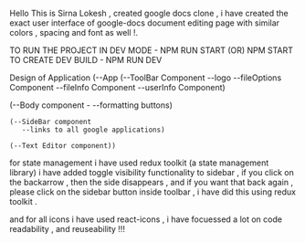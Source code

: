 Hello This is Sirna Lokesh , created google docs clone , i have created the exact user interface of google-docs document editing page with similar colors , spacing and font as well !.

TO RUN THE PROJECT IN DEV MODE - NPM RUN START (OR) NPM START
TO CREATE DEV BUILD - NPM RUN DEV 

Design of Application
(--App
  (--ToolBar Component
    --logo
    --fileOptions Component
    --fileInfo Component
    --userInfo Component)


  (--Body component -
    --formatting buttons)


    (--SideBar component
       --links to all google applications)

    (--Text Editor component))



for state management i have used redux toolkit (a state management library)
i have added toggle visibility functionality to sidebar , if you click on the backarrow , then the side disappears , and if you want that back again , please click on the sidebar button inside toolbar , i have did this using redux toolkit .

and for all icons i have used react-icons , i have focuessed a lot on code readability , and reuseability !!!